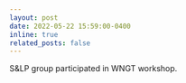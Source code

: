 ```yaml
---
layout: post
date: 2022-05-22 15:59:00-0400
inline: true
related_posts: false
---
```


S&LP group participated in WNGT workshop.

